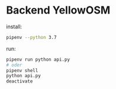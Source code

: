 # Backend YellowOSM

install:
```bash
pipenv --python 3.7
```
run:
```bash
pipenv run python api.py
# oder
pipenv shell
python api.py
deactivate
```
